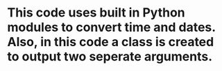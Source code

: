 # This code uses built in Python modules to convert time and dates. Also, in this code a class is created to output two seperate arguments. 

